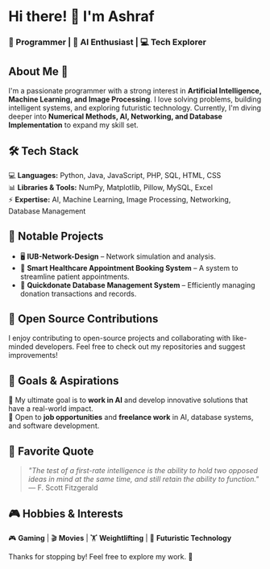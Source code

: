 # Hi there! 👋 I'm Ashraf
### 🚀 Programmer | 🤖 AI Enthusiast | 💻 Tech Explorer  

## About Me 🚀  
I'm a passionate programmer with a strong interest in **Artificial Intelligence, Machine Learning, and Image Processing**. I love solving problems, building intelligent systems, and exploring futuristic technology. Currently, I'm diving deeper into **Numerical Methods, AI, Networking, and Database Implementation** to expand my skill set.  

## 🛠️ Tech Stack  
💻 **Languages:** Python, Java, JavaScript, PHP, SQL, HTML, CSS  
📊 **Libraries & Tools:** NumPy, Matplotlib, Pillow, MySQL, Excel  
⚡ **Expertise:** AI, Machine Learning, Image Processing, Networking, Database Management  

## 🌟 Notable Projects  
- 🖥 **IUB-Network-Design** – Network simulation and analysis.  
- 🏥 **Smart Healthcare Appointment Booking System** – A system to streamline patient appointments.  
- 🎯 **Quickdonate Database Management System** – Efficiently managing donation transactions and records.  

## 🤝 Open Source Contributions  
I enjoy contributing to open-source projects and collaborating with like-minded developers. Feel free to check out my repositories and suggest improvements!  

## 🎯 Goals & Aspirations  
🔹 My ultimate goal is to **work in AI** and develop innovative solutions that have a real-world impact.  
🔹 Open to **job opportunities** and **freelance work** in AI, database systems, and software development.  

## 🌟 Favorite Quote  
> *"The test of a first-rate intelligence is the ability to hold two opposed ideas in mind at the same time, and still retain the ability to function."*  
> — F. Scott Fitzgerald  

## 🎮 Hobbies & Interests  
🎮 **Gaming** | 🎬 **Movies** | 🏋️ **Weightlifting** | 🚀 **Futuristic Technology**  

Thanks for stopping by! Feel free to explore my work. 🚀
